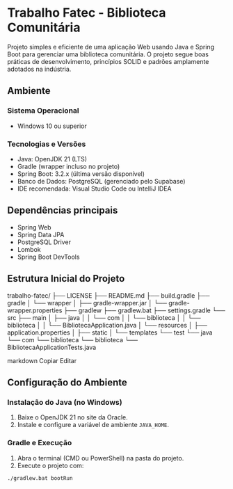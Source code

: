 # Trabalho Fatec - Biblioteca Comunitária

Projeto simples e eficiente de uma aplicação Web usando Java e Spring Boot para gerenciar uma biblioteca comunitária. O projeto segue boas práticas de desenvolvimento, princípios SOLID e padrões amplamente adotados na indústria.

## Ambiente

### Sistema Operacional

* Windows 10 ou superior

### Tecnologias e Versões

* Java: OpenJDK 21 (LTS)
* Gradle (wrapper incluso no projeto)
* Spring Boot: 3.2.x (última versão disponível)
* Banco de Dados: PostgreSQL (gerenciado pelo Supabase)
* IDE recomendada: Visual Studio Code ou IntelliJ IDEA

## Dependências principais

* Spring Web  
* Spring Data JPA  
* PostgreSQL Driver  
* Lombok  
* Spring Boot DevTools  

## Estrutura Inicial do Projeto

trabalho-fatec/
├── LICENSE
├── README.md
├── build.gradle
├── gradle
│ └── wrapper
│ ├── gradle-wrapper.jar
│ └── gradle-wrapper.properties
├── gradlew
├── gradlew.bat
├── settings.gradle
└── src
├── main
│ ├── java
│ │ └── com
│ │ └── biblioteca
│ │ └── biblioteca
│ │ └── BibliotecaApplication.java
│ └── resources
│ ├── application.properties
│ ├── static
│ └── templates
└── test
└── java
└── com
└── biblioteca
└── biblioteca
└── BibliotecaApplicationTests.java

markdown
Copiar
Editar

## Configuração do Ambiente

### Instalação do Java (no Windows)

1. Baixe o OpenJDK 21 no site da Oracle.
2. Instale e configure a variável de ambiente `JAVA_HOME`.

### Gradle e Execução

1. Abra o terminal (CMD ou PowerShell) na pasta do projeto.
2. Execute o projeto com:

```bash
./gradlew.bat bootRun
